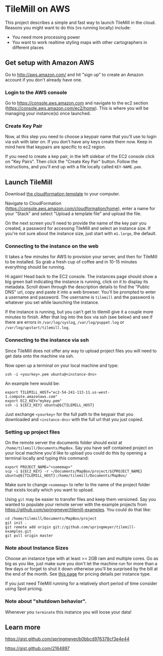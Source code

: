# TileMill on AWS

This project describes a simple and fast way to launch TileMill in the cloud. Reasons you might want to do this (vs running locally) include:

 - You need more processing power
 - You want to work realtime styling maps with other cartographers in different places

## Get setup with Amazon AWS

Go to http://aws.amazon.com/ and hit "sign up" to create an Amazon account if you don't already have one.

### Login to the AWS console

Go to https://console.aws.amazon.com and navigate to the ec2 section (https://console.aws.amazon.com/ec2/home). This is where you will be managing your instance(s) once launched.

### Create Key Pair

Now, at this step you need to choose a keypair name that you'll use to login via ssh with later on. If you don't have any keys create them now. Keep in mind here that keypairs are specific to ec2 region.

If you need to create a kep pair, in the left sidebar of the EC2 console click on "Key Pairs". Then click the "Create Key Pair" button. Follow the instructions, and you'll end up with a file locally called `KEY-NAME.pem`.

## Launch TileMill

Download [the cloudformation template](https://raw.github.com/miccolis/aws-tilemill/master/cloudformation/tilemill.template) to your computer.

Navigate to CloudFormation (https://console.aws.amazon.com/cloudformation/home), enter a name for your "Stack" and select "Upload a template file" and upload the file.

On the next screen you'll need to provide the name of the key pair you created, a password for accessing TileMill and select an instance size. If you're not sure about the instance size, just start with `m1.large`, the default.

### Connecting to the instance on the web

It takes a few minutes for AWS to provision your server, and then for TileMill to be installed. So grab a fresh cup of coffee and in 10-15 minutes everything should be running.

Hi again! Head back to the EC2 console. The instances page should show a big green ball indicating the instance is running, click on it to display its metadata. Scroll down through the description details to find the "Public DNS" url, copy and paste it into a web browser. You'll be prompted to enter a username and password. The username is `tilemill` and the password is whatever you set while launching the instance.

If the instance is running, but you can't get to tilemill give it a couple more minutes to finish. After that log into the box via ssh (see below) and see if there are errors in `/var/log/syslog`, `/var/log/puppet.log` or `/var/log/upstart/tilemill.log`.

### Connecting to the instance via ssh

Since TileMill does not offer any way to upload project files you will need to get data onto the machine via ssh.

Now open up a terminal on your local machine and type:

    ssh -i <yourkey>.pem ubuntu@<instance-dns>

An example here would be:

    export TILEMILL_HOST="ec2-54-241-113-11.us-west-1.compute.amazonaws.com"
    export EC2_KEY="mykey.pem"
    ssh -i ${EC2_KEY} ubuntu@${TILEMILL_HOST}

Just exchange `<yourkey>` for the full path to the keypair that you downloaded and `<instance-dns>` with the full url that you just copied.

### Setting up project files

On the remote server the documents folder should exist at `/home/tilemill/Documents/MapBox`. Say you have self contained project on your local machine you'd like to upload you could do this by opening a terminal locally and typing this command:

    export PROJECT_NAME="<somemap>"
    scp -i ${EC2_KEY} -r ~/Documents/MapBox/project/${PROJECT_NAME} ubuntu@${TILEMILL_HOST}:/home/tilemill/Documents/MapBox/

Make sure to change `<somemap>` to refer to the name of the project folder that exists locally which you want to upload.

Using `git` may be easier to transfer files and keep them versioned. Say you wanted to populate your remote server with the example projects from https://github.com/springmeyer/tilemill-examples. You could do that like:

    cd /home/tilemill/Documents/MapBox/project
    git init .
    git remote add origin git://github.com/springmeyer/tilemill-examples.git
    git pull origin master

### Note about Instance Sizes

Choose an instance type with at least >= 2GB ram and multiple cores. Go as big as you like, just make sure you don't let the machine run for more than a few days or forget to shut it down otherwise you'll be surprised by the bill at the end of the month. See [this page](http://aws.amazon.com/ec2/pricing/#on-demand) for pricing details per instance type.

If you just need TileMill running for a relatively short period of time consider using Spot pricing.

### Note about "shutdown behavior".

Whenever you `terminate` this instance you will loose your data!

## Learn more

 https://gist.github.com/springmeyer/b0bbcd976378cf3e4e44

 https://gist.github.com/2164897
